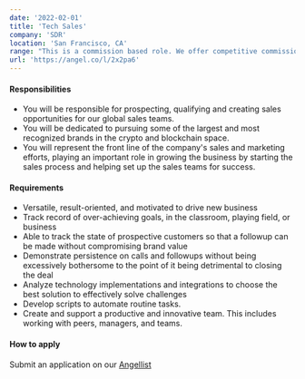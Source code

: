 ```yaml
---
date: '2022-02-01'
title: 'Tech Sales'
company: 'SDR'
location: 'San Francisco, CA'
range: "This is a commission based role. We offer competitive commission for a best-in-class, certified product. Responsibilities: You will be responsible for prospecting, qualifying and creating sales opportunities for Chainalysis’ global sales teams. You will be dedicated to pursuing some of the largest and most recognized brands in the crypto and blockchain space. You will represent the front line of the company's sales and marketing efforts, playing an important role in growing the business by starting the sales process and helping set up the sales teams for success."
url: 'https://angel.co/l/2x2pa6'
---
```


#### Responsibilities

- You will be responsible for prospecting, qualifying and creating sales opportunities for our global sales teams.
- You will be dedicated to pursuing some of the largest and most recognized brands in the crypto and blockchain space.
- You will represent the front line of the company's sales and marketing efforts, playing an important role in growing the business by starting the sales process and helping set up the sales teams for success.

#### Requirements

- Versatile, result-oriented, and motivated to drive new business
- Track record of over-achieving goals, in the classroom, playing field, or business
- Able to track the state of prospective customers so that a followup can be made without compromising brand value
- Demonstrate persistence on calls and followups without being excessively bothersome to the point of it being detrimental to closing the deal
- Analyze technology implementations and integrations to choose the best solution to effectively solve challenges
- Develop scripts to automate routine tasks.
- Create and support a productive and innovative team. This includes working with peers, managers, and teams.

#### How to apply

Submit an application on our [Angellist](https://angel.co/l/2x2pa6)
